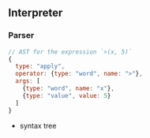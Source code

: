 ## Interpreter

### Parser



```js
// AST for the expression `>(x, 5)`
{
  type: "apply",
  operator: {type: "word", name: ">"},
  args: [
    {type: "word", name: "x"},
    {type: "value", value: 5}
  ]
}
```

- syntax tree
